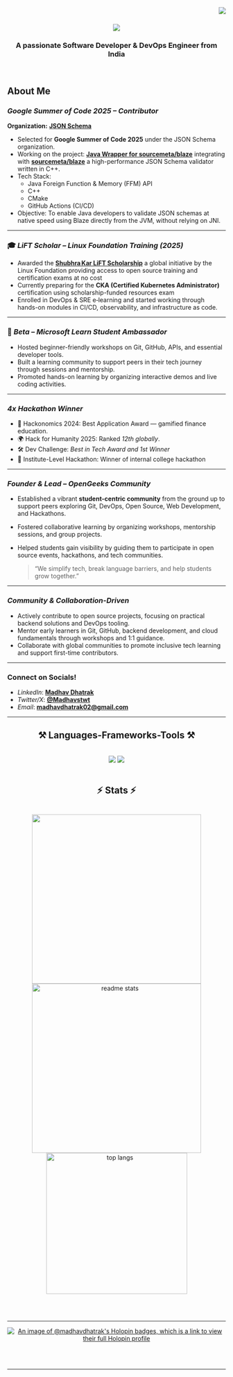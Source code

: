 <img align="right" src="https://visitor-badge.laobi.icu/badge?page_id=MadhavDhatrak.MadhavDhatrak" />

<h1 align="center">
    <img src="https://readme-typing-svg.herokuapp.com/?font=Righteous&size=35&center=true&vCenter=true&width=500&height=70&duration=4000&lines=Hi+There!+👋;+I'm+Madhav+Dhatrak!;" />
</h1>

<h3 align="center">A passionate Software Developer & DevOps Engineer from India </h3>

<br/>

## About Me

### *Google Summer of Code 2025 – Contributor*  
**Organization:** [**JSON Schema**](https://json-schema.org/)

- Selected for **Google Summer of Code 2025** under the JSON Schema organization.
- Working on the project: [**Java Wrapper for sourcemeta/blaze**](https://github.com/MadhavDhatrak/BlazeWrapper.git) integrating with [**sourcemeta/blaze**](https://github.com/sourcemeta/blaze.git) a high-performance JSON Schema validator written in C++.
- Tech Stack:
  - Java Foreign Function & Memory (FFM) API
  - C++
  - CMake
  - GitHub Actions (CI/CD)
- Objective: To enable Java developers to validate JSON schemas at native speed using Blaze directly from the JVM, without relying on JNI.

---

### 🎓 *LiFT Scholar – Linux Foundation Training (2025)*

- Awarded the [**Shubhra Kar LiFT Scholarship**](https://www.linuxfoundation.org/about/lift-scholarships) a global initiative by the Linux Foundation providing access to open source training and certification exams at no cost 
- Currently preparing for the **CKA (Certified Kubernetes Administrator)** certification using scholarship-funded resources exam
- Enrolled in DevOps & SRE e‑learning and started working through hands-on modules in CI/CD, observability, and infrastructure as code.


---
### 🌟 *Beta – Microsoft Learn Student Ambassador*
- Hosted beginner-friendly workshops on Git, GitHub, APIs, and essential developer tools.
- Built a learning community to support peers in their tech journey through sessions and mentorship.
- Promoted hands-on learning by organizing interactive demos and live coding activities.

---
### *4x Hackathon Winner*  
  - 🥇 Hackonomics 2024: Best Application Award — gamified finance education.  
  - 🌍 Hack for Humanity 2025: Ranked *12th globally*.  
  - 🛠 Dev Challenge: *Best in Tech Award and 1st Winner*  
  - 🏫 Institute-Level Hackathon: Winner of internal college hackathon
---
###  *Founder & Lead – OpenGeeks Community*

- Established a vibrant **student-centric community** from the ground up to support peers exploring Git, DevOps, Open Source, Web Development, and Hackathons.
- Fostered collaborative learning by organizing workshops, mentorship sessions, and group projects.
- Helped students gain visibility by guiding them to participate in open source events, hackathons, and tech communities.

  > “We simplify tech, break language barriers, and help students grow together.”

---
### *Community & Collaboration-Driven*

- Actively contribute to open source projects, focusing on practical backend solutions and DevOps tooling.
- Mentor early learners in Git, GitHub, backend development, and cloud fundamentals through workshops and 1:1 guidance.
- Collaborate with global communities to promote inclusive tech learning and support first-time contributors.

---
### Connect on Socials!

- *LinkedIn*: [**Madhav Dhatrak**](https://linkedin.com/in/madhav-dhatrak-b52a601b1)
- *Twitter/X*: [**@Madhavstwt**](https://x.com/Madhavstwt)
- *Email*: [**madhavdhatrak02@gmail.com**](mailto:madhavdhatrak02@gmail.com)







 </div>


 <hr/>
 
<h2 align="center">⚒ Languages-Frameworks-Tools ⚒</h2>
<br/>
<div align="center">
    <img src="https://skillicons.dev/icons?i=c,cpp,java,golang,python,html,css,bootstrap,react,github,figma,tailwind,git," />
    <img src="https://skillicons.dev/icons?i=nodejs,javascript,typescript,express,firebase,mongodb,mysql,postgresql,linux,jenkins,docker,kubernetes," /><br>
</div>

<br/>



<h2 align="center">⚡ Stats ⚡</h2>
<br>
<div align=center>
  <img width=390 src="https://streak-stats.demolab.com/?user=madhavdhatrak&theme=react&border_radius=10."/>
  <img width=390 src="https://github-readme-stats.vercel.app/api?username=madhavdhatrak&count_private=true&show_icons=true&theme=react&rank_icon=github&border_radius=10" alt="readme stats" />
  <br/>
 <img width=325 align="center" src="https://github-readme-stats.vercel.app/api/top-langs/?username=madhavdhatrak&hide=HTML&langs_count=8&layout=compact&theme=react&border_radius=10&size_weight=0.5&count_weight=0.5&exclude_repo=github-readme-stats" alt="top langs" 
</div>

<br/><br/>

<hr/>

[![An image of @madhavdhatrak's Holopin badges, which is a link to view their full Holopin profile](https://holopin.me/madhavdhatrak)](https://holopin.io/@madhavdhatrak)

<br/><br/>

<hr/>

<br/>
